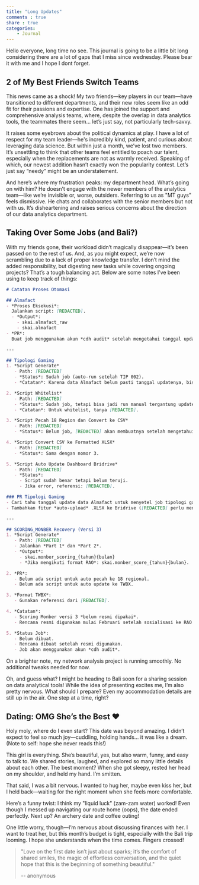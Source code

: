 ```yaml
---
title: "Long Updates"
comments : true
share : true
categories:
    - Journal
---
```

Hello everyone, long time no see. This journal is going to be a little bit long considering there are a lot of gaps that I miss since wednesday. Please bear it with me and I hope I dont forget.

## 2 of My Best Friends Switch Teams

This news came as a shock! My two friends—key players in our team—have transitioned to different departments, and their new roles seem like an odd fit for their passions and expertise. One has joined the support and comprehensive analysis teams, where, despite the overlap in data analytics tools, the teammates there seem... let’s just say, not particularly tech-savvy.

It raises some eyebrows about the political dynamics at play. I have a lot of respect for my team leader—he's incredibly kind, patient, and curious about leveraging data science. But within just a month, we’ve lost two members. It’s unsettling to think that other teams feel entitled to poach our talent, especially when the replacements are not as warmly received. Speaking of which, our newest addition hasn’t exactly won the popularity contest. Let’s just say “needy” might be an understatement.

And here’s where my frustration peaks: my department head. What’s going on with him? He doesn’t engage with the newer members of the analytics team—like we’re invisible or, worse, outsiders. Referring to us as "MT guys" feels dismissive. He chats and collaborates with the senior members but not with us. It’s disheartening and raises serious concerns about the direction of our data analytics department.

## Taking Over Some Jobs (and Bali?)

With my friends gone, their workload didn’t magically disappear—it’s been passed on to the rest of us. And, as you might expect, we’re now scrambling due to a lack of proper knowledge transfer. I don’t mind the added responsibility, but digesting new tasks while covering ongoing projects? That’s a tough balancing act. Below are some notes I’ve been using to keep track of things:

```markdown
# Catatan Proses Otomasi

## Almafact
- *Proses Eksekusi*:  
  Jalankan script: [REDACTED].  
  - *Output*:  
    - skai.almafact_raw  
    - skai.almafact  
- *PR*:  
  Buat job menggunakan akun *cdh audit* setelah mengetahui tanggal update Almafact setiap bulannya.

---

## Tipologi Gaming
1. *Script Generate*  
   - Path: [REDACTED]  
   - *Status*: Sudah job (auto-run setelah TIP 002).  
   - *Catatan*: Karena data Almafact belum pasti tanggal updatenya, bisa saja perlu dijalankan manual nantinya.  

2. *Script Whitelist*  
   - Path: [REDACTED]  
   - *Status*: Sudah job, tetapi bisa jadi run manual tergantung update Almafact.  
   - *Catatan*: Untuk whitelist, tanya [REDACTED].  

3. *Script Pecah 18 Region dan Convert ke CSV*  
   - Path: [REDACTED]  
   - *Status*: Belum job, [REDACTED] akan membuatnya setelah mengetahui tanggal update Almafact.  

4. *Script Convert CSV ke Formatted XLSX*  
   - Path: [REDACTED]  
   - *Status*: Sama dengan nomor 3.  

5. *Script Auto Update Dashboard Bridrive*  
   - Path: [REDACTED]  
   - *Status*:  
     - Script sudah benar tetapi belum teruji.  
     - Jika error, referensi: [REDACTED].  

### PR Tipologi Gaming
- Cari tahu tanggal update data Almafact untuk menyetel job tipologi gaming sesuai tanggal tersebut.
- Tambahkan fitur *auto-upload* .XLSX ke Bridrive ([REDACTED] perlu menambahkannya, karena sebelumnya diupload manual).

---

## SCORING_MONBER Recovery (Versi 3)
1. *Script Generate*  
   - Path: [REDACTED]  
   - Jalankan *Part 1* dan *Part 2*.  
   - *Output*:  
     - skai.monber_scoring_{tahun}{bulan}  
     - *Jika mengikuti format RAO*: skai.monber_score_{tahun}{bulan}.  

2. *PR*:  
   - Belum ada script untuk auto pecah ke 18 regional.  
   - Belum ada script untuk auto update ke TWBX.  

3. *Format TWBX*:  
   - Gunakan referensi dari [REDACTED].  

4. *Catatan*:  
   - Scoring Monber versi 3 *belum resmi dipakai*.  
   - Rencana resmi digunakan mulai Februari setelah sosialisasi ke RAO (hubungi [REDACTED] untuk info lebih lanjut).  

5. *Status Job*:  
   - Belum dibuat.  
   - Rencana dibuat setelah resmi digunakan.  
   - Job akan menggunakan akun *cdh audit*.  


```

On a brighter note, my network analysis project is running smoothly. No additional tweaks needed for now.

Oh, and guess what? I might be heading to Bali soon for a sharing session on data analytical tools! While the idea of presenting excites me, I’m also pretty nervous. What should I prepare? Even my accommodation details are still up in the air. One step at a time, right?

## Dating: OMG She’s the Best ❤️

Holy moly, where do I even start? This date was beyond amazing. I didn’t expect to feel so much joy—cuddling, holding hands... it was like a dream. (Note to self: hope she never reads this!)

This girl is everything. She’s beautiful, yes, but also warm, funny, and easy to talk to. We shared stories, laughed, and explored so many little details about each other. The best moment? When she got sleepy, rested her head on my shoulder, and held my hand. I’m smitten.

That said, I was a bit nervous. I wanted to hug her, maybe even kiss her, but I held back—waiting for the right moment when she feels more comfortable.

Here’s a funny twist: I think my "liquid luck" (zam-zam water) worked! Even though I messed up navigating our route home (oops), the date ended perfectly. Next up? An archery date and coffee outing!

One little worry, though—I’m nervous about discussing finances with her. I want to treat her, but this month’s budget is tight, especially with the Bali trip looming. I hope she understands when the time comes. Fingers crossed!

> "Love on the first date isn’t just about sparks; it’s the comfort of shared smiles, the magic of effortless conversation, and the quiet hope that this is the beginning of something beautiful."
>
> -- anonymous
